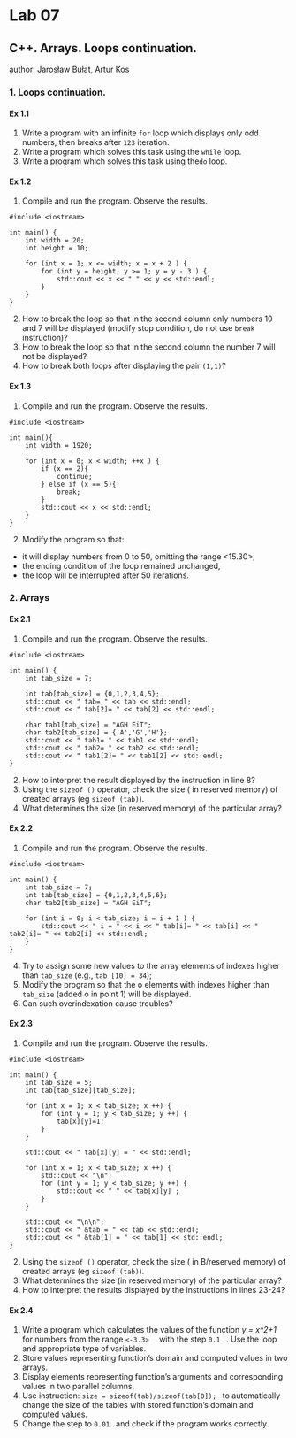 # Lab 07

## C++. Arrays. Loops continuation. 
author: Jarosław Bułat, Artur Kos 

### 1. Loops continuation.
#### Ex 1.1

1. Write a program with an infinite `for` loop which displays only odd numbers, then breaks after `123` iteration.
3.  Write a program which solves this task using the `while` loop.
4. Write a program which solves this task using the`do` loop.

#### Ex 1.2
1. Compile and run the program. Observe the results.
```
#include <iostream>

int main() {
    int width = 20;
    int height = 10;

    for (int x = 1; x <= width; x = x + 2 ) {
        for (int y = height; y >= 1; y = y - 3 ) {
            std::cout << x << " " << y << std::endl;
        }
    }
}
```
2. How to break the loop so that in the second column only numbers 10 and 7 will be displayed (modify stop condition, do not use  `break` instruction)?
3. How to break the loop so that in the second column the number 7 will not be displayed?
4. How to break both loops after displaying the pair `(1,1)`?

#### Ex 1.3
1. Compile and run the program. Observe the results.

```
#include <iostream>

int main(){
	int width = 1920;

	for (int x = 0; x < width; ++x ) {
		if (x == 2){
			continue;
		} else if (x == 5){
			break;
		}
		std::cout << x << std::endl;
	}
}

```
2. Modify the program so that: 
- it will display numbers from 0 to 50, omitting the range <15.30>,
- the ending condition of the loop remained unchanged,
- the loop will be interrupted after 50 iterations.

### 2. Arrays
#### Ex 2.1
1. Compile and run the program. Observe the results.
```
#include <iostream>

int main() {
    int tab_size = 7;

    int tab[tab_size] = {0,1,2,3,4,5};
    std::cout << " tab= " << tab << std::endl;
    std::cout << " tab[2]= " << tab[2] << std::endl;

    char tab1[tab_size] = "AGH EiT";
    char tab2[tab_size] = {'A','G','H'};
    std::cout << " tab1= " << tab1 << std::endl;
    std::cout << " tab2= " << tab2 << std::endl;
    std::cout << " tab1[2]= " << tab1[2] << std::endl;
}
```
2. How to interpret the result displayed by the instruction in line 8?
3. Using the `sizeof ()` operator, check the size ( in reserved memory) of created arrays (eg `sizeof (tab)`).
4. What determines the size (in reserved memory) of the particular array?

#### Ex 2.2
1. Compile and run the program. Observe the results.
```
#include <iostream>

int main() {
    int tab_size = 7;
    int tab[tab_size] = {0,1,2,3,4,5,6};
    char tab2[tab_size] = "AGH EiT";

    for (int i = 0; i < tab_size; i = i + 1 ) {
        std::cout << " i = " << i << " tab[i]= " << tab[i] << " tab2[i]= " << tab2[i] << std::endl;
    }
}
```
4. Try to assign some new values to the array elements of indexes higher than `tab_size` (e.g., `tab [10] = 34`);
5. Modify the program so that the o elements with indexes higher than `tab_size` (added o in point 1) will be displayed. 
6. Can such overindexation cause troubles?


#### Ex 2.3

1. Compile and run the program. Observe the results.
```
#include <iostream>

int main() {
    int tab_size = 5;
    int tab[tab_size][tab_size];

    for (int x = 1; x < tab_size; x ++) {
        for (int y = 1; y < tab_size; y ++) {
            tab[x][y]=1;
        }
    }

    std::cout << " tab[x][y] = " << std::endl;

    for (int x = 1; x < tab_size; x ++) {
        std::cout << "\n";
        for (int y = 1; y < tab_size; y ++) {
            std::cout << " " << tab[x][y] ;
        }
    }

    std::cout << "\n\n";
    std::cout << " &tab = " << tab << std::endl;
    std::cout << " &tab[1] = " << tab[1] << std::endl;
}
```
2. Using the `sizeof ()` operator, check the size ( in B/reserved memory) of created arrays (eg `sizeof (tab)`).
3. What determines the size (in reserved memory) of the particular array?
4. How to interpret the results displayed by the instructions in lines 23-24?

#### Ex 2.4
1. Write a program which calculates the values of the function *y = x^2+1*  for numbers from the range  `<-3.3>  ` with the step `0.1 ` .
Use the loop and appropriate type of variables.
2. Store values representing function’s domain and computed values in two arrays.
3. Display elements representing function’s arguments and corresponding values in two parallel columns.
4. Use instruction:
 `size = sizeof(tab)/sizeof(tab[0]); `
to automatically change the size of the tables with stored function’s domain and computed values.
5. Change the step to  `0.01 ` and check if the program works correctly.
